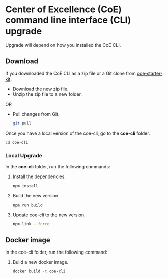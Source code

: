 # Center of Excellence (CoE) command line interface (CLI) upgrade

Upgrade will depend on how you installed the CoE CLI.

## Download

If you downloaded the CoE CLI as a zip file or a Git clone from [coe-starter-kit](https://github.com/microsoft/coe-starter-kit).

- Download the new zip file.
- Unzip the zip file to a new folder.

OR

- Pull changes from Git.

   ```bash
   git pull
   ```

Once you have a local version of the coe-cli, go to the **coe-cli** folder.

   ```bash
   cd coe-cli

   ```

### Local Upgrade

In the **coe-cli** folder, run the following commands:

1. Install the dependencies.

   ```bash
   npm install

   ```

1. Build the new version.

   ```bash
   npm run build

   ```

1. Update coe-cli to the new version.

   ```bash
   npm link --force

   ```

## Docker image

In the coe-cli folder, run the following command:

1. Build a new docker image.

   ```bash
   docker build -t coe-cli

   ```
